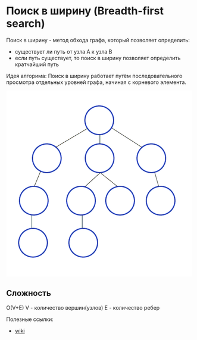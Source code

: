 # Поиск в ширину (Breadth-first search)

Поиск в ширину - метод обхода графа, который позволяет определить:
* существует ли путь от узла A к узла B
* если путь существует, то поиск в ширину позволяет определить кратчайший путь

Идея алгорима:
Поиск в ширину работает путём последовательного просмотра отдельных уровней графа, начиная с корневого элемента.

![Alt text](Breadth-First-Search-Algorithm.gif)

## Сложность
O(V+E)
V - количество вершин(узлов)
E - количество ребер

Полезные ссылки:
* [wiki](https://ru.wikipedia.org/wiki/%D0%9F%D0%BE%D0%B8%D1%81%D0%BA_%D0%B2_%D1%88%D0%B8%D1%80%D0%B8%D0%BD%D1%83)